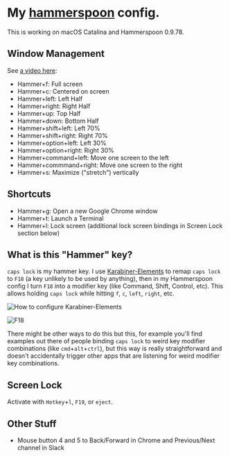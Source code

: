 # My [hammerspoon](http://www.hammerspoon.org/) config.

This is working on macOS Catalina and Hammerspoon 0.9.78.

## Window Management

See [a video here](https://youtu.be/OjS6LqKEPcA):

* Hammer+f: Full screen
* Hammer+c: Centered on screen
* Hammer+left: Left Half
* Hammer+right: Right Half
* Hammer+up: Top Half
* Hammer+down: Bottom Half
* Hammer+shift+left: Left 70%
* Hammer+shift+right: Right 70%
* Hammer+option+left: Left 30%
* Hammer+option+right: Right 30%
* Hammer+command+left: Move one screen to the left
* Hammer+commmand+right: Move one screen to the right
* Hammer+s: Maximize ("stretch") vertically

## Shortcuts

* Hammer+g: Open a new Google Chrome window
* Hammer+t: Launch a Terminal
* Hammer+l: Lock screen (additional lock screen bindings in Screen Lock section below)

## What is this "Hammer" key?

`caps lock` is my hammer key. I use [Karabiner-Elements](https://github.com/tekezo/Karabiner-Elements) to remap `caps lock` to `F18` (a key unlikely to be used by anything), then in my Hammerspoon config I turn `F18` into a modifier key (like Command, Shift, Control, etc). This allows holding `caps lock` while hitting `f`, `c`, `left`, `right`, etc.

![How to configure Karabiner-Elements](Karabiner-Elements.png?raw=true "How to configure Karabiner-Elements")

![F18](apple-wireless-keyboard-numeric.png?raw=true "F18")

There might be other ways to do this but this, for example you'll find examples out there of people binding `caps lock` to weird key modifier combinations (like `cmd`+`alt`+`ctrl`), but this way is really straightforward and doesn't accidentally trigger other apps that are listening for weird modifier key combinations.

## Screen Lock

Activate with `Hotkey`+`l`, `F19`, or `eject`.

## Other Stuff

* Mouse button 4 and 5 to Back/Forward in Chrome and Previous/Next channel in Slack
